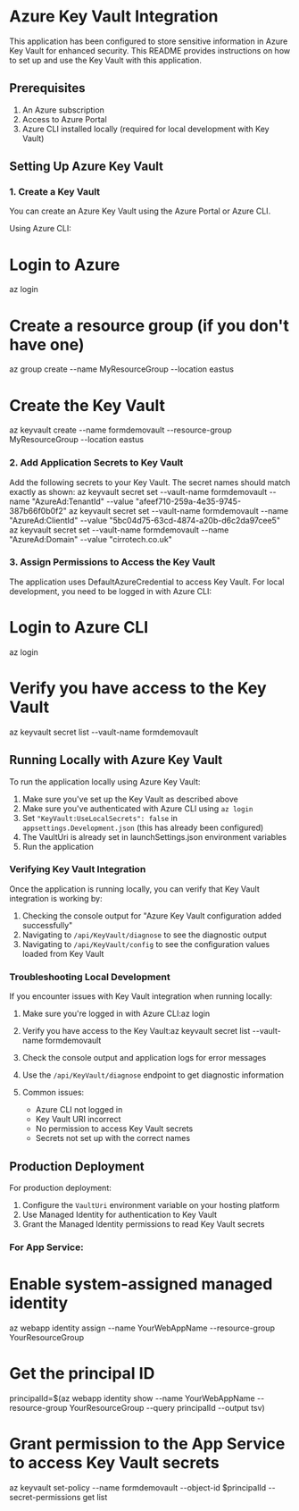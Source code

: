 # Azure Key Vault Integration

This application has been configured to store sensitive information in Azure Key Vault for enhanced security. This README provides instructions on how to set up and use the Key Vault with this application.

## Prerequisites

1. An Azure subscription
2. Access to Azure Portal
3. Azure CLI installed locally (required for local development with Key Vault)

## Setting Up Azure Key Vault

### 1. Create a Key Vault

You can create an Azure Key Vault using the Azure Portal or Azure CLI.

Using Azure CLI:
# Login to Azure
az login

# Create a resource group (if you don't have one)
az group create --name MyResourceGroup --location eastus

# Create the Key Vault
az keyvault create --name formdemovault --resource-group MyResourceGroup --location eastus
### 2. Add Application Secrets to Key Vault

Add the following secrets to your Key Vault. The secret names should match exactly as shown:
az keyvault secret set --vault-name formdemovault --name "AzureAd:TenantId" --value "afeef710-259a-4e35-9745-387b66f0b0f2"
az keyvault secret set --vault-name formdemovault --name "AzureAd:ClientId" --value "5bc04d75-63cd-4874-a20b-d6c2da97cee5"
az keyvault secret set --vault-name formdemovault --name "AzureAd:Domain" --value "cirrotech.co.uk"
### 3. Assign Permissions to Access the Key Vault

The application uses DefaultAzureCredential to access Key Vault. For local development, you need to be logged in with Azure CLI:
# Login to Azure CLI
az login

# Verify you have access to the Key Vault
az keyvault secret list --vault-name formdemovault
## Running Locally with Azure Key Vault

To run the application locally using Azure Key Vault:

1. Make sure you've set up the Key Vault as described above
2. Make sure you've authenticated with Azure CLI using `az login`
3. Set `"KeyVault:UseLocalSecrets": false` in `appsettings.Development.json` (this has already been configured)
4. The VaultUri is already set in launchSettings.json environment variables
5. Run the application

### Verifying Key Vault Integration

Once the application is running locally, you can verify that Key Vault integration is working by:

1. Checking the console output for "Azure Key Vault configuration added successfully"
2. Navigating to `/api/KeyVault/diagnose` to see the diagnostic output
3. Navigating to `/api/KeyVault/config` to see the configuration values loaded from Key Vault

### Troubleshooting Local Development

If you encounter issues with Key Vault integration when running locally:

1. Make sure you're logged in with Azure CLI:az login
2. Verify you have access to the Key Vault:az keyvault secret list --vault-name formdemovault
3. Check the console output and application logs for error messages

4. Use the `/api/KeyVault/diagnose` endpoint to get diagnostic information

5. Common issues:
   - Azure CLI not logged in
   - Key Vault URI incorrect
   - No permission to access Key Vault secrets
   - Secrets not set up with the correct names

## Production Deployment

For production deployment:

1. Configure the `VaultUri` environment variable on your hosting platform
2. Use Managed Identity for authentication to Key Vault
3. Grant the Managed Identity permissions to read Key Vault secrets

### For App Service:
# Enable system-assigned managed identity
az webapp identity assign --name YourWebAppName --resource-group YourResourceGroup

# Get the principal ID
principalId=$(az webapp identity show --name YourWebAppName --resource-group YourResourceGroup --query principalId --output tsv)

# Grant permission to the App Service to access Key Vault secrets
az keyvault set-policy --name formdemovault --object-id $principalId --secret-permissions get list